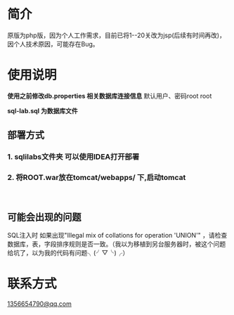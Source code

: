 # 简介

原版为php版，因为个人工作需求，目前已将1--20关改为jsp(后续有时间再改)，因个人技术原因，可能存在Bug。

# 使用说明

**使用之前修改db.properties 相关数据库连接信息**  默认用户、密码root  root

**sql-lab.sql 为数据库文件**

## 部署方式

 

### 1. sqlilabs文件夹 可以使用IDEA打开部署

### 2. 将ROOT.war放在tomcat/webapps/ 下,启动tomcat

​	

## 可能会出现的问题

SQL注入时  如果出现"Illegal mix of collations for operation 'UNION'" ，请检查数据库，表，字段排序规则是否一致。（我以为移植到另台服务器时，被这个问题给坑了，以为我的代码有问题╮(╯▽╰)╭）

# 联系方式

1356654790@qq.com

